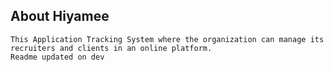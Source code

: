 ## About Hiyamee
    This Application Tracking System where the organization can manage its recruiters and clients in an online platform.
    Readme updated on dev

    